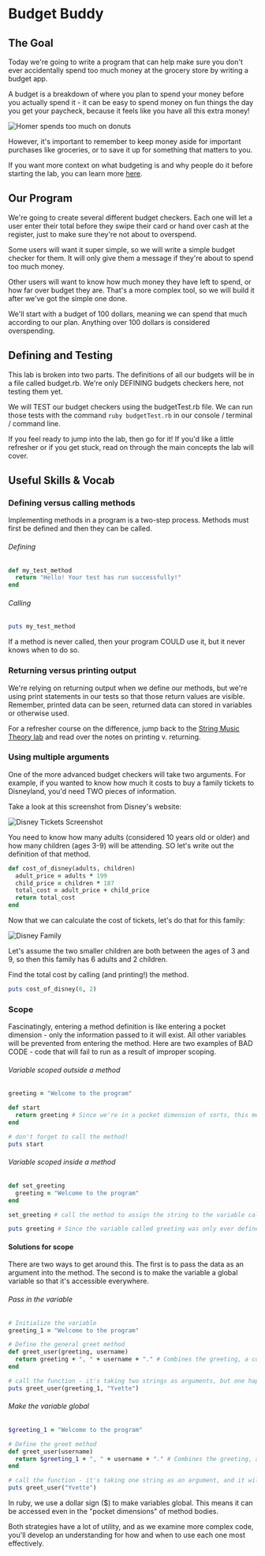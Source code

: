 # Budget Buddy

## The Goal

Today we're going to write a program that can help make sure you don't ever accidentally spend too much money at the grocery store by writing a budget app.

A budget is a breakdown of where you plan to spend your money before you actually spend it - it can be easy to spend money on fun things the day you get your paycheck, because it feels like you have all this extra money!

![Homer spends too much on donuts](SimpBudget.gif)

However, it's important to remember to keep money aside for important purchases like groceries, or to save it up for something that matters to you.

If you want more context on what budgeting is and why people do it before starting the lab, you can learn more <a href="http://kwhs.wharton.upenn.edu/2015/02/zina-kumoks-top-5-budget-tips/">here</a>.

## Our Program

We're going to create several different budget checkers. Each one will let a user enter their total before they swipe their card or hand over cash at the register, just to make sure they're not about to overspend.

Some users will want it super simple, so we will write a simple budget checker for them. It will only give them a message if they're about to spend too much money.

Other users will want to know how much money they have left to spend, or how far over budget they are. That's a more complex tool, so we will build it after we've got the simple one done.

We'll start with a budget of 100 dollars, meaning we can spend that much according to our plan. Anything over 100 dollars is considered overspending.

## Defining and Testing

This lab is broken into two parts. The definitions of all our budgets will be in a file called budget.rb. We're only DEFINING budgets checkers here, not testing them yet.

We will TEST our budget checkers using the budgetTest.rb file. We can run those tests with the command `ruby budgetTest.rb` in our console / terminal / command line.

If you feel ready to jump into the lab, then go for it! If you'd like a little refresher or if you get stuck, read on through the main concepts the lab will cover.

## Useful Skills & Vocab

### Defining versus calling methods

Implementing methods in a program is a two-step process. Methods must first be defined and then they can be called.

###### Defining

```ruby
def my_test_method
  return "Hello! Your test has run successfully!"
end
```

###### Calling

```ruby
puts my_test_method
```

If a method is never called, then your program COULD use it, but it never knows when to do so.

### Returning versus printing output

We're relying on returning output when we define our methods, but we're using print statements in our tests so that those return values are visible. Remember, printed data can be seen, returned data can stored in variables or otherwise used.

For a refresher course on the difference, jump back to the <a href="https://github.com/upperlinecode/intro-se-1-methods-string-methods">String Music Theory lab</a> and read over the notes on printing v. returning.

### Using multiple arguments

One of the more advanced budget checkers will take two arguments. For example, if you wanted to know how much it costs to buy a family tickets to Disneyland, you'd need TWO pieces of information.

Take a look at this screenshot from Disney's website:

![Disney Tickets Screenshot](DisneyTix.png)

You need to know how many adults (considered 10 years old or older) and how many children (ages 3-9) will be attending. SO let's write out the definition of that method.

```ruby
def cost_of_disney(adults, children)
  adult_price = adults * 199
  child_price = children * 187
  total_cost = adult_price + child_price
  return total_cost
end
```

Now that we can calculate the cost of tickets, let's do that for this family:

![Disney Family](WDW-family.jpg)

Let's assume the two smaller children are both between the ages of 3 and 9, so then this family has 6 adults and 2 children.

Find the total cost by calling (and printing!) the method.

```ruby
puts cost_of_disney(6, 2)
```

### Scope

Fascinatingly, entering a method definition is like entering a pocket dimension - only the information passed to it will exist. All other variables will be prevented from entering the method. Here are two examples of BAD CODE - code that will fail to run as a result of improper scoping.

###### Variable scoped outside a method

```ruby
greeting = "Welcome to the program"

def start
  return greeting # Since we're in a pocket dimension of sorts, this method doesn't know about the string we just stored in a variable above. The code will break here.
end

# don't forget to call the method!
puts start
```

###### Variable scoped inside a method

```ruby
def set_greeting
  greeting = "Welcome to the program"
end

set_greeting # call the method to assign the string to the variable called greeting.

puts greeting # Since the variable called greeting was only ever defined as a local variable inside the function, it's not accessible here.
```

#### Solutions for scope

There are two ways to get around this. The first is to pass the data as an argument into the method. The second is to make the variable a global variable so that it's accessible everywhere.

###### Pass in the variable

```ruby
# Initialize the variable
greeting_1 = "Welcome to the program"

# Define the general greet method
def greet_user(greeting, username)
  return greeting + ", " + username + "." # Combines the greeting, a comma and space, the username, and a period to make a full-sentence greeting.
end

# call the function - it's taking two strings as arguments, but one happens to be stored in a variable.
puts greet_user(greeting_1, "Yvette")
```

###### Make the variable global

```ruby
$greeting_1 = "Welcome to the program"

# Define the greet method
def greet_user(username)
  return $greeting_1 + ", " + username + "." # Combines the greeting, a comma and space, the username, and a period to make a full-sentence greeting.
end

# call the function - it's taking one string as an argument, and it will access the greeting separately.
puts greet_user("Yvette")
```

In ruby, we use a dollar sign ($) to make variables global. This means it can be accessed even in the "pocket dimensions" of method bodies.

Both strategies have a lot of utility, and as we examine more complex code, you'll develop an understanding for how and when to use each one most effectively. 
